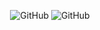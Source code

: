 <p align="center">
  <img src="https://github-readme-streak-stats.herokuapp.com/?user=WindowsAPI&theme=react&hide_border=true" alt="GitHub" />
  <img src="https://github-readme-stats.vercel.app/api/top-langs/?username=WindowsAPI&theme=react&show_icons=true&hide_border=true&layout=compact" alt="GitHub" />
</p>
